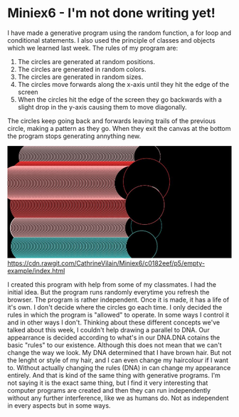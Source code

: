 # Miniex6 - I'm not done writing yet! 
I have made a generative program using the random function, a  for loop and conditional statements. I also used the principle of classes and objects which we learned last week. The rules of my program are: 

1. The circles are generated at random positions.  
2. The circles are generated in random colors. 
3. The circles are generated in random sizes. 
4. The circles move forwards along the x-axis until they hit the edge of the screen
5. When the circles hit the edge of the screen they go backwards with a slight drop in the y-axis causing them to move diagonally. 

The circles keep going back and forwards leaving trails of the previous circle, making a pattern as they go. When they exit the canvas at the bottom the program stops generating annything new. 

![alt text](miniex6.JPG)
https://cdn.rawgit.com/CathrineVilain/Miniex6/c0182eef/p5/empty-example/index.html

I created this program with help from some of my classmates. I had the initial idea. But the program runs randomly everytime you refresh the browser. The program is rather independent. Once it is made, it has a life of it's own. I don't decide where the circles go each time. I only decided the rules in which the program is "allowed" to operate. In some ways I control it and in other ways I don't. Thinking about these different concepts we've talked about this week, I couldn't help drawing a parallel to DNA. Our appearrance is decided according to what's in our DNA.DNA cotains the basic "rules" to our existence. Although this does not mean that we can't change the way we look. My DNA determined that I have brown hair. But not the lenght or style of my hair, and I can even change my haircolour if I want to. Without actually changing the rules (DNA) in can change my appearance entirely. And that is kind of the same thing with generative programs. I'm not saying it is the exact same thing, but I find it very interesting that computer programs are created and then they can run independently without any further interference, like we as humans do. Not as independent in every aspects but in some ways.   

